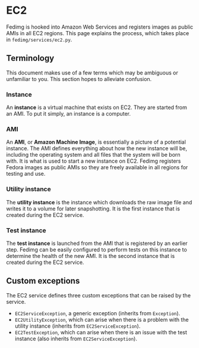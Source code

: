 # EC2

Fedimg is hooked into Amazon Web Services and registers images as public AMIs in all
EC2 regions. This page explains the process, which takes place in
`fedimg/services/ec2.py`.

## Terminology

This document makes use of a few terms which may be ambiguous or unfamiliar to
you. This section hopes to alleviate confusion.

### Instance

An **instance** is a virtual machine that exists on EC2. They are started from
an AMI. To put it simply, an instance is a computer.

### AMI

An **AMI**, or **Amazon Machine Image**, is essentially a picture of a
potential instance.  The AMI defines everything about how the new instance will
be, including the operating system and all files that the system will be born
with. It is what is used to start a new instance on EC2. Fedimg registers
Fedora images as public AMIs so they are freely available in all regions for
testing and use.

### Utility instance

The **utility instance** is the instance which downloads the raw image file and
writes it to a volume for later snapshotting. It is the first instance that is
created during the EC2 service.

### Test instance

The **test instance** is launched from the AMI that is registered by an earlier
step. Fedimg can be easily configured to perform tests on this instance to
determine the health of the new AMI. It is the second instance that is created
during the EC2 service.

## Custom exceptions

The EC2 service defines three custom exceptions that can be raised by the service.

-   `EC2ServiceException`, a generic exception (inherits from `Exception`).
-   `EC2UtilityException`, which can arise when there is a problem with the
    utility instance (inherits from `EC2ServiceException`).
-   `EC2TestException`, which can arise when there is an issue with the test
    instance (also inherits from `EC2ServiceException`).
